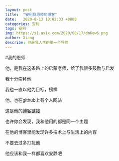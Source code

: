 ```yaml
---
layout: post
title:  "安利我恩师的博客"
date:   2020-8-13 10:02:33 +0800
categories: 安利
tags: 安利
img: https://s1.ax1x.com/2020/08/17/dnKew6.png
author: Xiang
describe: 他是我人生的第一个导师 
---
```



#我的恩师

他，是我在这条路上的启蒙老师，给了我很多鼓励与启发

我十分崇拜他

我也一直以他为目标，榜样

他，也在github上有个人网站

这是他的[博客链接](https://wangweiguang.xyz/inde "博客链接")

也许你会发现，我和他用的都是同一个主题

在他的博客里能发现许多技术上与生活上的内容

不要去过多打扰他

他应该和我一样都喜欢安静吧
